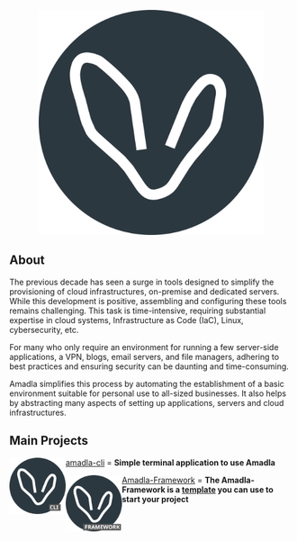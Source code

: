 <p align="center">
<img src="./assets/logo-big-circle.svg" alt="Amadla logo" width="400">
</p>

<h2>About</h2>
The previous decade has seen a surge in tools designed to simplify the provisioning of cloud infrastructures, on-premise and dedicated servers. While this development is positive, assembling and configuring these tools remains challenging. This task is time-intensive, requiring substantial expertise in cloud systems, Infrastructure as Code (IaC), Linux, cybersecurity, etc.

For many who only require an environment for running a few server-side applications, a VPN, blogs, email servers, and file managers, adhering to best practices and ensuring security can be daunting and time-consuming.

Amadla simplifies this process by automating the establishment of a basic environment suitable for personal use to all-sized businesses. It also helps by abstracting many aspects of setting up applications, servers and cloud infrastructures.

<h2>Main Projects</h2>

<p>
 <a href="https://github.com/AmadlaOrg/amadla-cli"><img alt="Amadla CLI logo" src="./assets/amadla-cli-logo.svg" width="100" style="vertical-align: middle; float: left;"> amadla-cli</a> = <strong>Simple terminal application to use Amadla</strong>
</p>

<p>
 <a href="https://github.com/AmadlaOrg/Amadla-Framework"><img alt="Amadla Framework logo" src="./assets/amadla-framework-logo.svg" width="100" style="vertical-align: middle; float: left;"> Amadla-Framework</a> = <strong>The Amadla-Framework is a <a href="https://docs.github.com/en/repositories/creating-and-managing-repositories/creating-a-repository-from-a-template" title="Creating a repository from a template">template</a> you can use to start your project</strong>
</p>

<!--

**Here are some ideas to get you started:**

🙋‍♀️ A short introduction - what is your organization all about?
🌈 Contribution guidelines - how can the community get involved?
👩‍💻 Useful resources - where can the community find your docs? Is there anything else the community should know?
🍿 Fun facts - what does your team eat for breakfast?
🧙 Remember, you can do mighty things with the power of [Markdown](https://docs.github.com/github/writing-on-github/getting-started-with-writing-and-formatting-on-github/basic-writing-and-formatting-syntax)
-->
